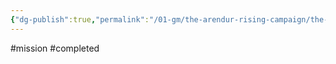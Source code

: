 ```yaml
---
{"dg-publish":true,"permalink":"/01-gm/the-arendur-rising-campaign/the-shadow-company/bible/player-vault/missions/completed-mission-goblins-in-the-south/","title":"Completed mission - Goblins in the south"}
---
```


#mission #completed
